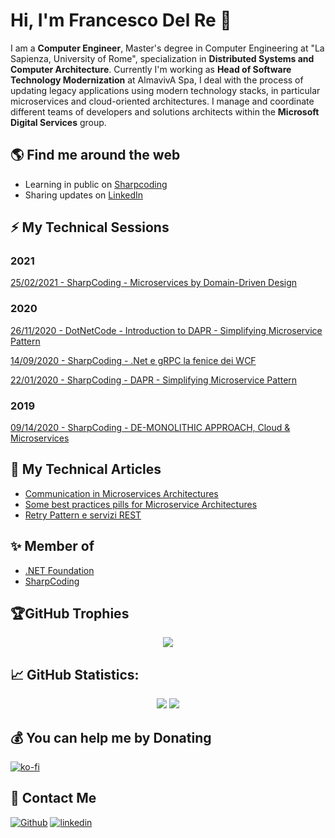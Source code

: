 # Hi, I'm Francesco Del Re 👋
I am a **Computer Engineer**, Master's degree in Computer Engineering at "La Sapienza, University of Rome", specialization in **Distributed Systems and Computer Architecture**. Currently I'm working as **Head of Software Technology Modernization** at AlmavivA Spa, I deal with the process of updating legacy applications using modern technology stacks, in particular microservices and cloud-oriented architectures.
I manage and coordinate different teams of developers and solutions architects within the **Microsoft Digital Services** group.

## 🌎 Find me around the web

- Learning in public on <a href="https://www.sharpcoding.it/" target="_blank">Sharpcoding</a>
- Sharing updates on <a href="https://www.linkedin.com/in/francesco-delre/">LinkedIn</a>

## ⚡ My Technical Sessions

### 2021

<p>
<a href="https://github.com/engineering87/TechnicalSessions/blob/main/SharpCoding/2021-02-25.md">25/02/2021 - SharpCoding - Microservices by Domain-Driven Design</a>
</p>

### 2020

<p>
<a href="https://github.com/engineering87/TechnicalSessions/blob/main/DotNetCode/2020-11-26.md">26/11/2020 - DotNetCode - Introduction to DAPR - Simplifying Microservice Pattern</a>
</p>
<p>
<a href="https://github.com/engineering87/TechnicalSessions/blob/main/SharpCoding/2020-04-09.md">14/09/2020 - SharpCoding - .Net e gRPC la fenice dei WCF</a>
</p>
<p>
<a href="https://github.com/engineering87/TechnicalSessions/blob/main/SharpCoding/2020-01-22.md">22/01/2020 - SharpCoding - DAPR - Simplifying Microservice Pattern</a>
</p>

### 2019

<p>
<a href="https://github.com/engineering87/TechnicalSessions/blob/main/SharpCoding/2019-10-11.md">09/14/2020 - SharpCoding - DE-MONOLITHIC APPROACH, Cloud & Microservices</a>
</p>

## 📝 My Technical Articles
* [Communication in Microservices Architectures](https://sharpcoding.medium.com/communication-in-microservices-architectures-3eb2e00b556f)
* [Some best practices pills for Microservice Architectures](https://sharpcoding.medium.com/some-best-practices-pills-for-microservice-architectures-51b35eead7ce)
* [Retry Pattern e servizi REST](https://sharpcoding.medium.com/retry-pattern-e-servizi-rest-10e590f9369e)

## ✨ Member of
* [.NET Foundation](https://dotnetfoundation.org/)
* [SharpCoding](http://www.sharpcoding.it/)

## 🏆GitHub Trophies
<p align="center" style="witdh:100%">
  <img src="https://github-profile-trophy.vercel.app/?username=engineering87&theme=onedark&no-frame=false&no-bg=false&margin-w=4&row=1" />
</p>

## 📈 GitHub Statistics:

<p align="center">
 <img src="https://github-readme-stats.vercel.app/api?username=engineering87&theme=onedark&hide_border=false&include_all_commits=false&count_private=true" />
 <img src="https://github-readme-streak-stats.herokuapp.com/?user=engineering87&theme=onedark&hide_border=false" />
</p>

## 💰 You can help me by Donating

[![ko-fi](https://ko-fi.com/img/githubbutton_sm.svg)](https://ko-fi.com/engineering87)

## 💌 Contact Me
[<img alt="Github" src="https://img.shields.io/badge/GitHub-%2312100E.svg?&style=for-the-badge&logo=Github&logoColor=white" />](https://github.com/engineering87)
[<img alt="linkedin" src="https://img.shields.io/badge/linkedin-%230077B5.svg?&style=for-the-badge&logo=linkedin&logoColor=white" />](https://linkedin.com/in/francesco-delre)
